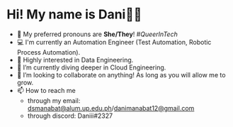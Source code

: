 # Hi! My name is Dani👋🏼 

- 🌈 My preferred pronouns are **She/They**! _#QueerInTech_
- 💻 I'm currently an Automation Engineer (Test Automation, Robotic Process Automation).
- 👀 Highly interested in Data Engineering.
- 🌱 I’m currently diving deeper in Cloud Engineering.
- 💞️ I’m looking to collaborate on anything! As long as you will allow me to grow.
- 📫 How to reach me
    - through my email: dsmanabat@alum.up.edu.ph/danimanabat12@gmail.com
    - through discord: Daniii#2327

<!---
semiking234/semiking234 is a ✨ special ✨ repository because its `README.md` (this file) appears on your GitHub profile.
You can click the Preview link to take a look at your changes.
--->
